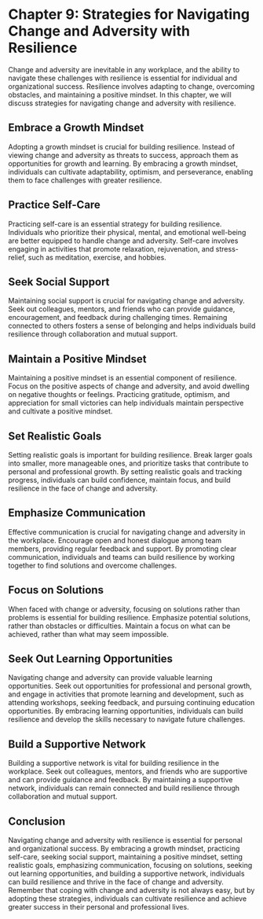 Chapter 9: Strategies for Navigating Change and Adversity with Resilience
=========================================================================

Change and adversity are inevitable in any workplace, and the ability to navigate these challenges with resilience is essential for individual and organizational success. Resilience involves adapting to change, overcoming obstacles, and maintaining a positive mindset. In this chapter, we will discuss strategies for navigating change and adversity with resilience.

Embrace a Growth Mindset
------------------------

Adopting a growth mindset is crucial for building resilience. Instead of viewing change and adversity as threats to success, approach them as opportunities for growth and learning. By embracing a growth mindset, individuals can cultivate adaptability, optimism, and perseverance, enabling them to face challenges with greater resilience.

Practice Self-Care
------------------

Practicing self-care is an essential strategy for building resilience. Individuals who prioritize their physical, mental, and emotional well-being are better equipped to handle change and adversity. Self-care involves engaging in activities that promote relaxation, rejuvenation, and stress-relief, such as meditation, exercise, and hobbies.

Seek Social Support
-------------------

Maintaining social support is crucial for navigating change and adversity. Seek out colleagues, mentors, and friends who can provide guidance, encouragement, and feedback during challenging times. Remaining connected to others fosters a sense of belonging and helps individuals build resilience through collaboration and mutual support.

Maintain a Positive Mindset
---------------------------

Maintaining a positive mindset is an essential component of resilience. Focus on the positive aspects of change and adversity, and avoid dwelling on negative thoughts or feelings. Practicing gratitude, optimism, and appreciation for small victories can help individuals maintain perspective and cultivate a positive mindset.

Set Realistic Goals
-------------------

Setting realistic goals is important for building resilience. Break larger goals into smaller, more manageable ones, and prioritize tasks that contribute to personal and professional growth. By setting realistic goals and tracking progress, individuals can build confidence, maintain focus, and build resilience in the face of change and adversity.

Emphasize Communication
-----------------------

Effective communication is crucial for navigating change and adversity in the workplace. Encourage open and honest dialogue among team members, providing regular feedback and support. By promoting clear communication, individuals and teams can build resilience by working together to find solutions and overcome challenges.

Focus on Solutions
------------------

When faced with change or adversity, focusing on solutions rather than problems is essential for building resilience. Emphasize potential solutions, rather than obstacles or difficulties. Maintain a focus on what can be achieved, rather than what may seem impossible.

Seek Out Learning Opportunities
-------------------------------

Navigating change and adversity can provide valuable learning opportunities. Seek out opportunities for professional and personal growth, and engage in activities that promote learning and development, such as attending workshops, seeking feedback, and pursuing continuing education opportunities. By embracing learning opportunities, individuals can build resilience and develop the skills necessary to navigate future challenges.

Build a Supportive Network
--------------------------

Building a supportive network is vital for building resilience in the workplace. Seek out colleagues, mentors, and friends who are supportive and can provide guidance and feedback. By maintaining a supportive network, individuals can remain connected and build resilience through collaboration and mutual support.

Conclusion
----------

Navigating change and adversity with resilience is essential for personal and organizational success. By embracing a growth mindset, practicing self-care, seeking social support, maintaining a positive mindset, setting realistic goals, emphasizing communication, focusing on solutions, seeking out learning opportunities, and building a supportive network, individuals can build resilience and thrive in the face of change and adversity. Remember that coping with change and adversity is not always easy, but by adopting these strategies, individuals can cultivate resilience and achieve greater success in their personal and professional lives.
